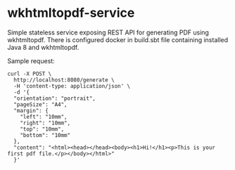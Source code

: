 # wkhtmltopdf-service
Simple stateless service exposing REST API for generating PDF using wkhtmltopdf. There is configured docker in build.sbt file
containing installed Java 8 and wkhtmltopdf.

Sample request:
```
curl -X POST \
  http://localhost:8080/generate \
  -H 'content-type: application/json' \
  -d '{
  "orientation": "portrait",
  "pageSize": "A4",
  "margin": {
  	"left": "10mm",
  	"right": "10mm",
  	"top": "10mm",
  	"bottom": "10mm"
  },
  "content": "<html><head></head><body><h1>Hi!</h1><p>This is your first pdf file.</p></body></html>"
  }'
 ```

